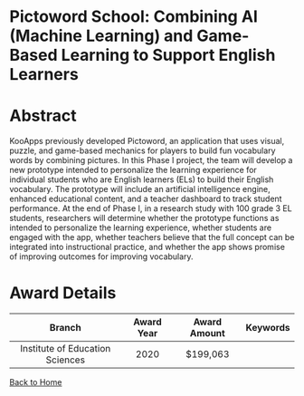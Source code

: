 
Pictoword School: Combining AI (Machine Learning) and Game-Based Learning to Support English Learners
=====================================================================================================

# Abstract


KooApps previously developed Pictoword, an application that uses visual, puzzle, and game-based mechanics for players to build fun vocabulary words by combining pictures. In this Phase I project, the team will develop a new prototype intended to personalize the learning experience for individual students who are English learners (ELs) to build their English vocabulary. The prototype will include an artificial intelligence engine, enhanced educational content, and a teacher dashboard to track student performance. At the end of Phase I, in a research study with 100 grade 3 EL students, researchers will determine whether the prototype functions as intended to personalize the learning experience, whether students are engaged with the app, whether teachers believe that the full concept can be integrated into instructional practice, and whether the app shows promise of improving outcomes for improving vocabulary.  

# Award Details

|Branch|Award Year|Award Amount|Keywords|
| :---: | :---: | :---: | :---: |
|Institute of Education Sciences|2020|$199,063||
  
  


[Back to Home](https://github.com/chrischow/dod_sbir_awards#935)